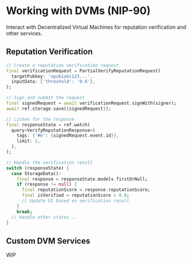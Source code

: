 # Working with DVMs (NIP-90)

Interact with Decentralized Virtual Machines for reputation verification and other services.

## Reputation Verification

```dart
// Create a reputation verification request
final verificationRequest = PartialVerifyReputationRequest(
  targetPubkey: 'npub1abc123...',
  inputData: {'threshold': '0.8'},
);

// Sign and submit the request
final signedRequest = await verificationRequest.signWith(signer);
await ref.storage.save({signedRequest});

// Listen for the response
final responseState = ref.watch(
  query<VerifyReputationResponse>(
    tags: {'#e': {signedRequest.event.id}},
    limit: 1,
  ),
);

// Handle the verification result
switch (responseState) {
  case StorageData():
    final response = responseState.models.firstOrNull;
    if (response != null) {
      final reputationScore = response.reputationScore;
      final isVerified = reputationScore > 0.8;
      // Update UI based on verification result
    }
    break;
  // Handle other states...
}
```

## Custom DVM Services

WIP